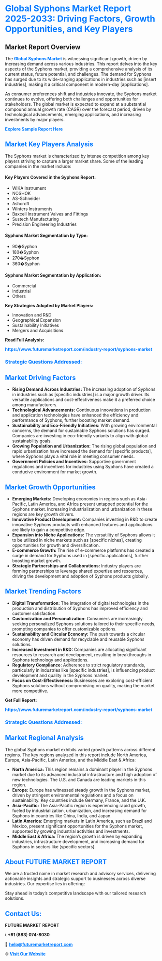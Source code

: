 <h1 style="color: #007BFF;">Global Syphons Market Report 2025-2033: Driving Factors, Growth Opportunities, and Key Players</h1>

<section id="overview">
<h2>Market Report Overview</h2>
<p>The <a href="https://www.futuremarketreport.com/industry-report/syphons-market" style="color: #007BFF; text-decoration: none;"><strong>Global Syphons Market</strong></a> is witnessing significant growth, driven by increasing demand across various industries. This report delves into the key aspects of the Syphons market, providing a comprehensive analysis of its current status, future potential, and challenges. The demand for Syphons has surged due to its wide-ranging applications in industries such as [insert industries], making it a critical component in modern-day [applications].</p>
<p>As consumer preferences shift and industries innovate, the Syphons market continues to evolve, offering both challenges and opportunities for stakeholders. The global market is expected to expand at a substantial compound annual growth rate (CAGR) over the forecast period, driven by technological advancements, emerging applications, and increasing investments by major players.</p>
</section>

<section id="overview">
<p><a href="https://www.futuremarketreport.com/request-sample/reportId=92425" style="color: #007BFF; text-decoration: none;"><strong>Explore Sample Report Here</strong></a></p>
</section>

<section id="key-players">
<h2 style="color: #007BFF;">Market Key Players Analysis</h2>
<p>The Syphons market is characterized by intense competition among key players striving to capture a larger market share. Some of the leading companies in the market include:</p>
<h4>Key Players Covered in the Syphons Report:</h4>
<ul><li>WIKA Instrument</li><li>NOSHOK</li><li>AS-Schneider</li><li>Ashcroft</li><li>Winters Instruments</li><li>Baxcell Instrument Valves and Fittings</li><li>Sustech Manufacturing</li><li>Precision Engineering Industries</li></ul>
<h4>Syphons Market Segmentation by Type:</h4>
<ul><li>90�Syphon</li><li>180�Syphon</li><li>270�Syphon</li><li>360�Syphon</li></ul>

<h4>Syphons Market Segmentation by Application:</h4>
<ul><li>Commercial</li><li>Industrial</li><li>Others</li></ul>
<p><strong>Key Strategies Adopted by Market Players:</strong></p>
<ul>
<li>Innovation and R&D</li>
<li>Geographical Expansion</li>
<li>Sustainability Initiatives</li>
<li>Mergers and Acquisitions</li>
</ul>
</section>

<section>
<p><strong>Read Full Analysis: </strong></p><a href="https://www.futuremarketreport.com/industry-report/syphons-market" style="color: #007BFF; text-decoration: none;"><strong>https://www.futuremarketreport.com/industry-report/syphons-market</strong></a>
<h3 style="color: #007BFF;">Strategic Questions Addressed:</h3>
</section>

<section id="driving-factors">
<h2 style="color: #007BFF;">Market Driving Factors</h2>
<ul>
<li><strong>Rising Demand Across Industries:</strong> The increasing adoption of Syphons in industries such as [specific industries] is a major growth driver. Its versatile applications and cost-effectiveness make it a preferred choice among manufacturers.</li>
<li><strong>Technological Advancements:</strong> Continuous innovations in production and application technologies have enhanced the efficiency and performance of Syphons, further boosting market demand.</li>
<li><strong>Sustainability and Eco-Friendly Initiatives:</strong> With growing environmental concerns, the demand for sustainable Syphons solutions has surged. Companies are investing in eco-friendly variants to align with global sustainability goals.</li>
<li><strong>Growing Population and Urbanization:</strong> The rising global population and rapid urbanization have increased the demand for [specific products], where Syphons plays a vital role in meeting consumer needs.</li>
<li><strong>Government Policies and Incentives:</strong> Supportive government regulations and incentives for industries using Syphons have created a conducive environment for market growth.</li>
</ul>
</section>

<section id="growth-opportunities">
<h2 style="color: #007BFF;">Market Growth Opportunities</h2>
<ul>
<li><strong>Emerging Markets:</strong> Developing economies in regions such as Asia-Pacific, Latin America, and Africa present untapped potential for the Syphons market. Increasing industrialization and urbanization in these regions are key growth drivers.</li>
<li><strong>Innovative Product Development:</strong> Companies investing in R&D to create innovative Syphons products with enhanced features and applications are likely to gain a competitive edge.</li>
<li><strong>Expansion into Niche Applications:</strong> The versatility of Syphons allows it to be utilized in niche markets such as [specific niches], creating opportunities for growth and diversification.</li>
<li><strong>E-commerce Growth:</strong> The rise of e-commerce platforms has created a surge in demand for Syphons used in [specific applications], further boosting market growth.</li>
<li><strong>Strategic Partnerships and Collaborations:</strong> Industry players are forming partnerships to leverage shared expertise and resources, driving the development and adoption of Syphons products globally.</li>
</ul>
</section>

<section id="trending-factors">
<h2 style="color: #007BFF;">Market Trending Factors</h2>
<ul>
<li><strong>Digital Transformation:</strong> The integration of digital technologies in the production and distribution of Syphons has improved efficiency and customer satisfaction.</li>
<li><strong>Customization and Personalization:</strong> Consumers are increasingly seeking personalized Syphons solutions tailored to their specific needs, prompting companies to offer customizable options.</li>
<li><strong>Sustainability and Circular Economy:</strong> The push towards a circular economy has driven demand for recyclable and reusable Syphons solutions.</li>
<li><strong>Increased Investment in R&D:</strong> Companies are allocating significant resources to research and development, resulting in breakthroughs in Syphons technology and applications.</li>
<li><strong>Regulatory Compliance:</strong> Adherence to strict regulatory standards, particularly in industries like [specific industries], is influencing product development and quality in the Syphons market.</li>
<li><strong>Focus on Cost-Effectiveness:</strong> Businesses are exploring cost-efficient Syphons solutions without compromising on quality, making the market more competitive.</li>
</ul>
</section>

<section>
<p><strong>Get Full Report: </strong></p><a href="https://www.futuremarketreport.com/industry-report/syphons-market" style="color: #007BFF; text-decoration: none;"><strong>https://www.futuremarketreport.com/industry-report/syphons-market</strong></a>
<h3 style="color: #007BFF;">Strategic Questions Addressed:</h3>
</section>


<section id="regional-analysis">
<h2 style="color: #007BFF;">Market Regional Analysis</h2>
<p>The global Syphons market exhibits varied growth patterns across different regions. The key regions analyzed in this report include North America, Europe, Asia-Pacific, Latin America, and the Middle East & Africa:</p>
<ul>
<li><strong>North America:</strong> This region remains a dominant player in the Syphons market due to its advanced industrial infrastructure and high adoption of new technologies. The U.S. and Canada are leading markets in this region.</li>
<li><strong>Europe:</strong> Europe has witnessed steady growth in the Syphons market, driven by stringent environmental regulations and a focus on sustainability. Key countries include Germany, France, and the U.K.</li>
<li><strong>Asia-Pacific:</strong> The Asia-Pacific region is experiencing rapid growth, fueled by industrialization, urbanization, and increasing demand for Syphons in countries like China, India, and Japan.</li>
<li><strong>Latin America:</strong> Emerging markets in Latin America, such as Brazil and Mexico, present significant opportunities for the Syphons market, supported by growing industrial activities and investments.</li>
<li><strong>Middle East & Africa:</strong> The region’s growth is driven by expanding industries, infrastructure development, and increasing demand for Syphons in sectors like [specific sectors].</li>
</ul>
</section>

<footer>
<h2 style="color: #007BFF;">About FUTURE MARKET REPORT</h2>
<p>We are a trusted name in market research and advisory services, delivering actionable insights and strategic support to businesses across diverse industries. Our expertise lies in offering:</p>

<p>Stay ahead in today’s competitive landscape with our tailored research solutions.</p>

<h2 style="color: #007BFF;">Contact Us:</h2>
<p><strong>FUTURE MARKET REPORT</strong></p>
<p>📞 <strong>+91 (883) 074-8030</strong></p>
<p>📧 <strong><a href="mailto:help@futuremarketreport.com" style="color: #007BFF;">help@futuremarketreport.com</a></strong></p>
<p>🌐 <strong><a href="https://www.futuremarketreport.com/" style="color: #007BFF;">Visit Our Website</a></strong></p>
</footer>
